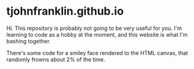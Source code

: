 # tjohnfranklin.github.io
Hi. This repository is probably not going to be very useful for you. I'm learning to code as a hobby at the moment, and this website is what I'm bashing together.

There's some code for a smiley face rendered to the HTML canvas, that randomly frowns about 2% of the time.